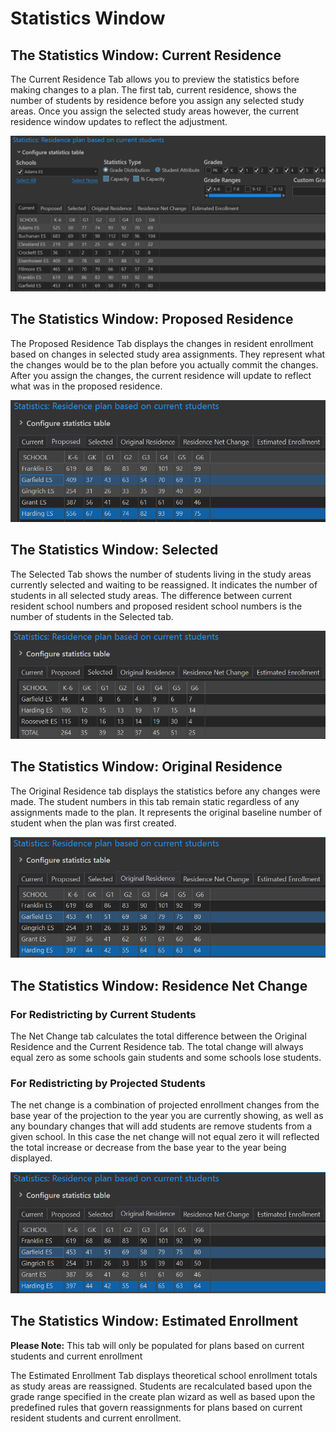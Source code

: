 # Statistics Window
## The Statistics Window: Current Residence
The Current Residence Tab allows you to preview the statistics before making changes to a plan.  The first tab, current residence, shows the number of students by residence before you assign any selected study areas.  Once you assign the selected study areas however, the current residence window updates to reflect the adjustment.  

![Current Residence](statImages/statsCurrent.png)

## The Statistics Window: Proposed Residence
The Proposed Residence Tab displays the changes in resident enrollment based on changes in selected study area assignments.  They represent what the changes would be to the plan before you actually commit the changes. After you assign the changes, the current residence will update to reflect what was in the proposed residence. 

![proposed](statImages/proposed.png)

## The Statistics Window: Selected
The Selected Tab shows the number of students living in the study areas currently selected and waiting to be reassigned. It indicates the number of students in all selected study areas. The difference between current resident school numbers and proposed resident school numbers is the number of students in the Selected tab.

![Selected Residence](statImages/selectedResidence.png)

## The Statistics Window: Original Residence
The Original Residence tab displays the statistics before any changes were made. The student numbers in this tab remain static regardless of any assignments made to the plan. It represents the original baseline number of student when the plan was first created.

![Original Residence](statImages/statsOriginal.png)
 
## The Statistics Window: Residence Net Change
### For Redistricting by Current Students
The Net Change tab calculates the total difference between the Original Residence and the Current Residence tab.  The total change will always equal zero as some schools gain students and some schools lose students.

### For Redistricting by Projected Students
The net change is a combination of projected enrollment changes from the base year of the projection to the year you are currently showing, as well as any boundary changes that will add students are remove students from a given school. In this case the net change will not equal zero it will reflected the total increase or decrease from the base year to the year being displayed.


![Original Residence](statImages/statsOriginal.png)

## The Statistics Window: Estimated Enrollment
**Please Note:** This tab will only be populated for plans based on current students and current enrollment

 

The Estimated Enrollment Tab displays theoretical school enrollment totals as study areas are reassigned. Students are recalculated based upon the grade range specified in the create plan wizard as well as based upon the predefined rules that govern reassignments for plans based on current resident students and current enrollment.

 
